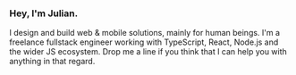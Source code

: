 ### Hey, I'm Julian.

I de­sign and build web & mo­bile so­lu­tions, main­ly for hu­man be­ings. I'm a free­lance full­stack en­gi­neer work­ing with Type­Script, Re­act, Node.js and the wider JS ecosys­tem. Drop me a line if you think that I can help you with any­thing in that regard.


<!--
**skiqh/skiqh** is a ✨ _special_ ✨ repository because its `README.md` (this file) appears on your GitHub profile.

Here are some ideas to get you started:

- 🔭 I’m currently working on ...
- 🌱 I’m currently learning ...
- 👯 I’m looking to collaborate on ...
- 🤔 I’m looking for help with ...
- 💬 Ask me about ...
- 📫 How to reach me: ...
- 😄 Pronouns: ...
- ⚡ Fun fact: ...
-->
